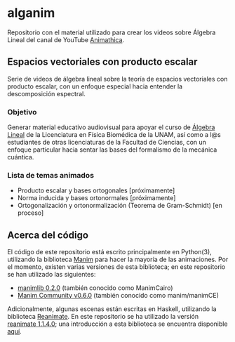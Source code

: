 # alganim

Repositorio con el material utilizado para crear los videos sobre Álgebra Lineal del canal de YouTube [Animathica](https://www.youtube.com/channel/UCzkyH2bxpesubzc87VxqDiA).

## Espacios vectoriales con producto escalar

Serie de videos de álgebra lineal sobre la teoría de espacios vectoriales con producto escalar, con un enfoque especial hacia entender la descomposición espectral.

### Objetivo

Generar material educativo audiovisual para apoyar el curso de [Álgebra Lineal](http://www.fciencias.unam.mx/licenciatura/asignaturas/2016/1330) de la Licenciatura en Física Biomédica de la UNAM, así como a l@s estudiantes de otras licenciaturas de la Facultad de Ciencias, con un enfoque particular hacia sentar las bases del formalismo de la mecánica cuántica.

### Lista de temas animados

- Producto escalar y bases ortogonales [próximamente]
- Norma inducida y bases ortonormales [próximamente]
- Ortogonalización y ortonormalización (Teorema de Gram-Schmidt) [en proceso]

## Acerca del código

El código de este repositorio está escrito principalmente en Python(3), utilizando la biblioteca [Manim](https://github.com/3b1b/manim) para hacer la mayoría de las animaciones. Por el momento, existen varias versiones de esta biblioteca; en este repositorio se han utilizado las siguientes:
- [manimlib 0.2.0](https://pypi.org/project/manimlib/)  (también conocido como ManimCairo)
- [Manim Community v0.6.0](https://docs.manim.community/en/v0.6.0/index.html)  (también conocido como manim/manimCE)

Adicionalmente, algunas escenas están escritas en Haskell, utilizando la biblioteca [Reanimate](https://github.com/reanimate/reanimate). En este repositorio se ha utilizado la versión [reanimate 1.1.4.0](https://hackage.haskell.org/package/reanimate-1.1.4.0/docs/Reanimate.html); una introducción a esta biblioteca se encuentra disponible [aquí](https://reanimate.readthedocs.io/en/latest/).
